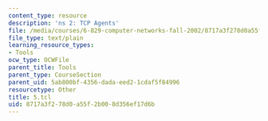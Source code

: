 ```yaml
---
content_type: resource
description: 'ns 2: TCP Agents'
file: /media/courses/6-829-computer-networks-fall-2002/8717a3f278d0a55f2b008d356ef17d6b_5.tcl
file_type: text/plain
learning_resource_types:
- Tools
ocw_type: OCWFile
parent_title: Tools
parent_type: CourseSection
parent_uid: 5ab800bf-4356-dada-eed2-1cdaf5f84996
resourcetype: Other
title: 5.tcl
uid: 8717a3f2-78d0-a55f-2b00-8d356ef17d6b
---
```

